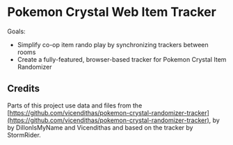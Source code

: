# Pokemon Crystal Web Item Tracker

Goals:

- Simplify co-op item rando play by synchronizing trackers between rooms
- Create a fully-featured, browser-based tracker for Pokemon Crystal Item Randomizer

## Credits

Parts of this project use data and files from the [https://github.com/vicendithas/pokemon-crystal-randomizer-tracker](https://github.com/vicendithas/pokemon-crystal-randomizer-tracker), by by DillonIsMyName and Vicendithas and based on the tracker by StormRider.
